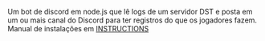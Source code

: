 Um bot de discord em node.js que lê logs de um servidor DST e posta em um ou mais canal do Discord para ter registros do que os jogadores fazem.
Manual de instalações em [INSTRUCTIONS](https://github.com/Pryzinho/WilsonLog/blob/main/INSTRUCTIONS.md)
